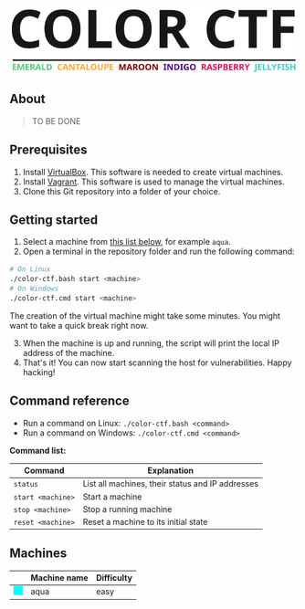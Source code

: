 ![COLOR CTF](logo/logo.svg)

## About

> TO BE DONE

## Prerequisites

1. Install [VirtualBox](https://www.virtualbox.org/wiki/Downloads). This software is needed to create virtual machines.
2. Install [Vagrant](https://www.vagrantup.com/downloads). This software is used to manage the virtual machines.
3. Clone this Git repository into a folder of your choice.

## Getting started

1. Select a machine from [this list below](#machines), for example `aqua`.
2. Open a terminal in the repository folder and run the following command:
```bash
# On Linux
./color-ctf.bash start <machine>
# On Windows
./color-ctf.cmd start <machine>
```
The creation of the virtual machine might take some minutes. You might want to take a quick break right now.

3. When the machine is up and running, the script will print the local IP address of the machine.
4. That's it! You can now start scanning the host for vulnerabilities. Happy hacking!

## Command reference
- Run a command on Linux: `./color-ctf.bash <command>`
- Run a command on Windows: `./color-ctf.cmd <command>`

**Command list:**

| Command | Explanation |
| --- | --- |
| `status` | List all machines, their status and IP addresses |
| `start <machine>` | Start a machine |
| `stop <machine>` | Stop a running machine |
| `reset <machine>` | Reset a machine to its initial state |

## Machines

| | Machine name | Difficulty |
| --- | --- | --- |
| ![aqua](logo/icons/aqua.png) | aqua | easy |

